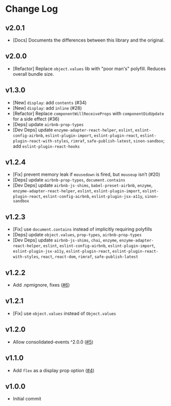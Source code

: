 # Change Log

## v2.0.1
- [Docs] Documents the differences between this library and the original.

## v2.0.0
 - [Refactor] Replace `object.values` lib with "poor man's" polyfill. Reduces overall bundle size.

## v1.3.0
 - [New] `display`: add `contents` (#34)
 - [New] `display`: add `inline` (#28)
 - [Refactor] Replace `componentWillReceiveProps` with `componentDidUpdate` for a side effect (#36)
 - [Deps] update `airbnb-prop-types`
 - [Dev Deps] update `enzyme-adapter-react-helper`, `eslint`, `eslint-config-airbnb`, `eslint-plugin-import`, `eslint-plugin-react`, `eslint-plugin-react-with-styles`, `rimraf`, `safe-publish-latest`, `sinon-sandbox`; add `eslint-plugin-react-hooks`

## v1.2.4
 - [Fix] prevent memory leak if `mousedown` is fired, but `mouseup` isn’t (#20)
 - [Deps] update `airbnb-prop-types`, `document.contains`
 - [Dev Deps] update `airbnb-js-shims`, `babel-preset-airbnb`, `enzyme`, `enzyme-adapter-react-helper`, `eslint`, `eslint-plugin-import`, `eslint-plugin-react`, `eslint-config-airbnb`, `eslint-plugin-jsx-a11y`, `sinon-sandbox`

## v1.2.3
 - [Fix] use `document.contains` instead of implicitly requiring polyfills
 - [Deps] update `object.values`, `prop-types`, `airbnb-prop-types`
 - [Dev Deps] update `airbnb-js-shims`, `chai`, `enzyme`, `enzyme-adapter-react-helper`, `eslint`, `eslint-config-airbnb`, `eslint-plugin-import`, `eslint-plugin-jsx-a11y`, `eslint-plugin-react`, `eslint-plugin-react-with-styles`, `react`, `react-dom`, `rimraf`, `safe-publish-latest`

## v1.2.2
 - Add .npmignore, fixes ([#6](https://github.com/airbnb/react-outside-click-handler/issues/6))

## v1.2.1
 - [Fix] use `object.values` instead of `Object.values`

## v1.2.0
 - Allow consolidated-events ^2.0.0 ([#5](https://github.com/airbnb/react-outside-click-handler/pull/5))

## v1.1.0
 - Add `flex` as a display prop option ([#4](https://github.com/airbnb/react-outside-click-handler/pull/4))

## v1.0.0
 - Initial commit
